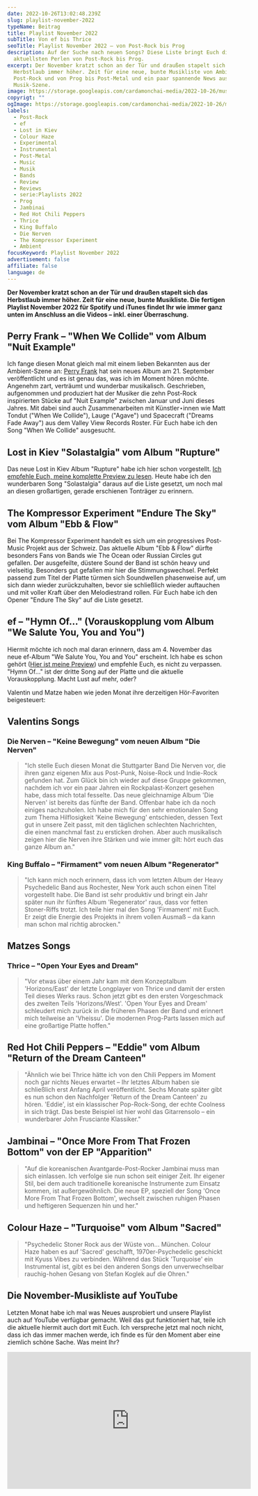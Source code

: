 ```yaml
---
date: 2022-10-26T13:02:48.239Z
slug: playlist-november-2022
typeName: Beitrag
title: Playlist November 2022
subTitle: Von ef bis Thrice
seoTitle: Playlist November 2022 – von Post-Rock bis Prog
description: Auf der Suche nach neuen Songs? Diese Liste bringt Euch die
  aktuellsten Perlen von Post-Rock bis Prog.
excerpt: Der November kratzt schon an der Tür und draußen stapelt sich das
  Herbstlaub immer höher. Zeit für eine neue, bunte Musikliste von Ambient bis
  Post-Rock und von Prog bis Post-Metal und ein paar spannende News aus der
  Musik-Szene.
image: https://storage.googleapis.com/cardamonchai-media/2022-10-26/musikliste-november-2022-jpeg-imagine-080808_56545c_1024_768/640.webp
copyrigt: ""
ogImage: https://storage.googleapis.com/cardamonchai-media/2022-10-26/musikliste-november-fb-jpeg-imagine-080808_54545e_1200_628/640.webp
labels:
  - Post-Rock
  - ef
  - Lost in Kiev
  - Colour Haze
  - Experimental
  - Instrumental
  - Post-Metal
  - Music
  - Musik
  - Bands
  - Review
  - Reviews
  - serie:Playlists 2022
  - Prog
  - Jambinai
  - Red Hot Chili Peppers
  - Thrice
  - King Buffalo
  - Die Nerven
  - The Kompressor Experiment
  - Ambient
focusKeyword: Playlist November 2022
advertisement: false
affiliate: false
language: de
---
```

**Der November kratzt schon an der Tür und draußen stapelt sich das Herbstlaub immer höher. Zeit für eine neue, bunte Musikliste. Die fertigen Playlist November 2022 für Spotify und iTunes findet Ihr wie immer ganz unten im Anschluss an die Videos – inkl. einer Überraschung.**

## Perry Frank – "When We Collide" vom Album "Nuit Example"

Ich fange diesen Monat gleich mal mit einem lieben Bekannten aus der Ambient-Szene an: [Perry Frank](/2020/11/perry-frank-interview/) hat sein neues Album am 21. September veröffentlicht und es ist genau das, was ich im Moment hören möchte. Angenehm zart, verträumt und wunderbar musikalisch. Geschrieben, aufgenommen und produziert hat der Musiker die zehn Post-Rock inspirierten Stücke auf "Nuit Example" zwischen Januar und Juni dieses Jahres. Mit dabei sind auch Zusammenarbeiten mit Künstler⋆innen wie Matt Tondut ("When We Collide"), Lauge ("Agave") und Spacecraft ("Dreams Fade Away") aus dem Valley View Records Roster. Für Euch habe ich den Song "When We Collide" ausgesucht.

<YouTube id="b_czbZONqg8" />

## Lost in Kiev "Solastalgia" vom Album "Rupture"

Das neue Lost in Kiev Album "Rupture" habe ich hier schon vorgestellt. [Ich empfehle Euch, meine komplette Preview zu lesen](/2022/08/lost-in-kiev-rupture/). Heute habe ich den wunderbaren Song "Solastalgia" daraus auf die Liste gesetzt, um noch mal an diesen großartigen, gerade erschienen Tonträger zu erinnern.

<YouTube id="LbL7kZzlpcg" />

## The Kompressor Experiment "Endure The Sky" vom Album "Ebb & Flow"

Bei The Kompressor Experiment handelt es sich um ein progressives Post-Music Projekt aus der Schweiz. Das aktuelle Album "Ebb & Flow" dürfte besonders Fans von Bands wie The Ocean oder Russian Circles gut gefallen. Der ausgefeilte, düstere Sound der Band ist schön heavy und vielseitig. Besonders gut gefallen mir hier die Stimmungswechsel. Perfekt passend zum Titel der Platte türmen sich Soundwellen phasenweise auf, um sich dann wieder zurückzuhalten, bevor sie schließlich wieder auftauchen und mit voller Kraft über den Melodiestrand rollen. Für Euch habe ich den Opener "Endure The Sky" auf die Liste gesetzt.

<YouTube id="7TwNBSYecb0" />

## ef – "Hymn Of..." (Vorauskopplung vom Album "We Salute You, You and You")

Hiermit möchte ich noch mal daran erinnern, dass am 4. November das neue ef-Album "We Salute You, You and You" erscheint. Ich habe es schon gehört ([Hier ist meine Preview](/2022/06/ef-we-salute-you-you-and-you/)) und empfehle Euch, es nicht zu verpassen. "Hymn Of..." ist der dritte Song auf der Platte und die aktuelle Vorauskopplung. Macht Lust auf mehr, oder?

<YouTube id="Cyl4JTb4MbI" />

Valentin und Matze haben wie jeden Monat ihre derzeitigen Hör-Favoriten beigesteuert:

## Valentins Songs

### Die Nerven – "Keine Bewegung" vom neuen Album "Die Nerven" 

> "Ich stelle Euch diesen Monat die Stuttgarter Band Die Nerven vor, die ihren ganz eigenen Mix aus Post-Punk, Noise-Rock und Indie-Rock gefunden hat. Zum Glück bin ich wieder auf diese Gruppe gekommen, nachdem ich vor ein paar Jahren ein Rockpalast-Konzert gesehen habe, dass mich total fesselte. Das neue gleichnamige Album 'Die Nerven' ist bereits das fünfte der Band. Offenbar habe ich da noch einiges nachzuholen. Ich habe mich für den sehr emotionalen Song zum Thema Hilflosigkeit 'Keine Bewegung' entschieden, dessen Text gut in unsere Zeit passt, mit den täglichen schlechten Nachrichten, die einen manchmal fast zu ersticken drohen. Aber auch musikalisch zeigen hier die Nerven ihre Stärken und wie immer gilt: hört euch das ganze Album an."

<YouTube id="gxJnrlqILq0" />

### King Buffalo – "Firmament" vom neuen Album "Regenerator"

> "Ich kann mich noch erinnern, dass ich vom letzten Album der Heavy Psychedelic Band aus Rochester, New York auch schon einen Titel vorgestellt habe. Die Band ist sehr produktiv und bringt ein Jahr später nun ihr fünftes Album 'Regenerator' raus, dass vor fetten Stoner-Riffs trotzt. Ich teile hier mal den Song 'Firmament' mit Euch. Er zeigt die Energie des Projekts in ihrem vollen Ausmaß – da kann man schon mal richtig abrocken."

<YouTube id="Z321CYdW7sc" />

## Matzes Songs

### Thrice – "Open Your Eyes and Dream"

> "Vor etwas über einem Jahr kam mit dem Konzeptalbum 'Horizons/East' der letzte Longplayer von Thrice und damit der ersten Teil dieses Werks raus. Schon jetzt gibt es den ersten Vorgeschmack des zweiten Teils 'Horizons/West'. 'Open Your Eyes and Dream' schleudert mich zurück in die früheren Phasen der Band und erinnert mich teilweise an 'Vheissu'. Die modernen Prog-Parts lassen mich auf eine großartige Platte hoffen."

<YouTube id="DrdO_Rv2e4Q" />


## Red Hot Chili Peppers – "Eddie" vom Album "Return of the Dream Canteen"

> "Ähnlich wie bei Thrice hätte ich von den Chili Peppers im Moment noch gar nichts Neues erwartet – Ihr letztes Album haben sie schließlich erst Anfang April veröffentlicht. Sechs Monate später gibt es nun schon den Nachfolger 'Return of the Dream Canteen' zu hören. 'Eddie', ist ein klassischer Pop-Rock-Song, der echte Coolness in sich trägt. Das beste Beispiel ist hier wohl das Gitarrensolo – ein wunderbarer John Frusciante Klassiker."

<YouTube id="pXMEXCT5ohY" />

## Jambinai – "Once More From That Frozen Bottom" von der EP "Apparition"

> "Auf die koreanischen Avantgarde-Post-Rocker Jambinai muss man sich einlassen. Ich verfolge sie nun schon seit einiger Zeit. Ihr eigener Stil, bei dem auch traditionelle koreanische Instrumente zum Einsatz kommen, ist außergewöhnlich. Die neue EP, speziell der Song 'Once More From That Frozen Bottom', wechselt zwischen ruhigen Phasen und heftigeren Sequenzen hin und her."

<YouTube id="1QRQUWi7j6E" />

## Colour Haze – "Turquoise" vom Album "Sacred"

> "Psychedelic Stoner Rock aus der Wüste von... München. Colour Haze haben es auf 'Sacred' geschafft, 1970er-Psychedelic geschickt mit Kyuss Vibes zu verbinden. Während das Stück 'Turquoise' ein Instrumental ist, gibt es bei den anderen Songs den unverwechselbar rauchig-hohen Gesang von Stefan Koglek auf die Ohren."

<YouTube id="B2tB2qGhacg" />

## Die November-Musikliste auf YouTube

Letzten Monat habe ich mal was Neues ausprobiert und unsere Playlist auch auf YouTube verfügbar gemacht. Weil das gut funktioniert hat, teile ich die aktuelle hiermit auch dort mit Euch. Ich verspreche jetzt mal noch nicht, dass ich das immer machen werde, ich finde es für den Moment aber eine ziemlich schöne Sache. Was meint Ihr?

<iframe width="560" height="315" src="https://www.youtube.com/embed/videoseries?list=PLGfxe66d_oUKNaB3oO215-3sv0ph13QP4" title="YouTube video player" frameborder="0" allow="accelerometer; autoplay; clipboard-write; encrypted-media; gyroscope; picture-in-picture" allowfullscreen></iframe>

<Playlist
  spotify="3lUl6m9TLTo5j4MXUtUfQX?si=dff8c9dcfa4b4dba"
  itunes="2022-10-26-rock-n-roll-vegan/pl.u-KLXWtvegag0"
/>
